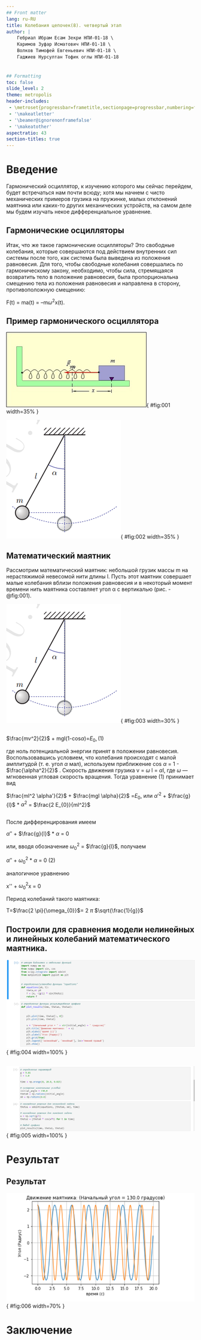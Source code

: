 ```yaml
---
## Front matter
lang: ru-RU
title: Колебания цепочек(8). четвертый этап
author: |
	Гебриал Ибрам Есам Зекри НПИ-01-18 \	 
	Каримов Зуфар Исматович НПИ-01-18 \
	Волков Тимофей Евгеньевич НПИ-01-18 \
	Гаджиев Нурсултан Тофик оглы НПИ-01-18


## Formatting
toc: false
slide_level: 2
theme: metropolis
header-includes: 
 - \metroset{progressbar=frametitle,sectionpage=progressbar,numbering=fraction}
 - '\makeatletter'
 - '\beamer@ignorenonframefalse'
 - '\makeatother'
aspectratio: 43
section-titles: true
---
```


# Введение

Гармонический осциллятор, к изучению которого мы сейчас перейдем, будет встречаться нам почти всюду; хотя мы начнем с чисто механических примеров грузика на пружинке, малых отклонений маятника или каких-то других механических устройств, на самом деле мы будем изучать некое дифференциальное уравнение.

## Гармонические осцилляторы

Итак, что же такое гармонические осцилляторы? Это свободные колебания, которые совершаются под действием внутренних сил системы после того, как система была выведена из положения равновесия. Для того, чтобы свободные колебания совершались по гармоническому закону, необходимо, чтобы сила, стремящаяся возвратить тело в положение равновесия, была пропорциональна смещению тела из положения равновесия и направлена в сторону, противоположную смещению:

F(t) = ma(t) = –m$ω^2$x(t).


## Пример гармонического осциллятора

![Колебания груза на пружине. Трения нет.](image/8.jpg){ #fig:001 width=35% }

![Математический маятник.](image/6.png){ #fig:002 width=35% }



## Математический маятник

Рассмотрим математический маятник: небольшой грузик массы m на нерастяжимой невесомой нити длины l.
Пусть этот маятник совершает малые колебания вблизи положения равновесия и в некоторый момент времени нить маятника составляет угол α с вертикалью (рис. -@fig:001). 

![Рисунок 1. Математический маятник. ](image/6.png){ #fig:003 width=30% }


## 

$\frac{mv^2}{2}$ + mgl(1-cos$\alpha$)=$E_{0}, (1)$

где ноль потенциальной энергии принят в положении равновесия. Воспользовавшись условием, что колебания происходят с малой амплитудой (т. е. угол $\alpha$ мал), используем приближение cos $\alpha$ = 1 - $\frac{\alpha^2}{2}$ . 
Скорость движения грузика v = $\omega$ l = $\alpha$l, где  $\omega$ — мгновенная угловая скорость вращения. Тогда уравнение (1) принимает вид 


$\frac{ml^2 \alpha'}{2}$ +  $\frac{mgl \alpha}{2}$ =$E_{0}$, или $\alpha'^2$ + $\frac{g}{l}$ * $\alpha^2$ = $\frac{2 E_{0}}{ml^2}$

##

После дифференцирования имеем 

$\alpha''$ +  $\frac{g}{l}$ * $\alpha$ = 0

или, вводя обозначение $\omega_{0}^2$ = $\frac{g}{l}$, получаем 

$\alpha''$ +  $\omega_{0}^2$ * $\alpha$ = 0 (2)

аналогичное уравнению 

x'' +  $\omega_{0}^2$x = 0

Период колебаний такого маятника:          

T=$\frac{2 \pi}{\omega_{0}}$= 2 $\pi$ $\sqrt{\frac{1}{g}}$

## Построили для сравнения модели нелинейных и линейных колебаний математического маятника.

![Код программы.](image/7.png){ #fig:004 width=100% }

##

![Код программы.](image/9.png){ #fig:005 width=100% }

# Результат

## Результат

![Движение Математического маятника](image/10.png){ #fig:006 width=70% }



# Заключение


